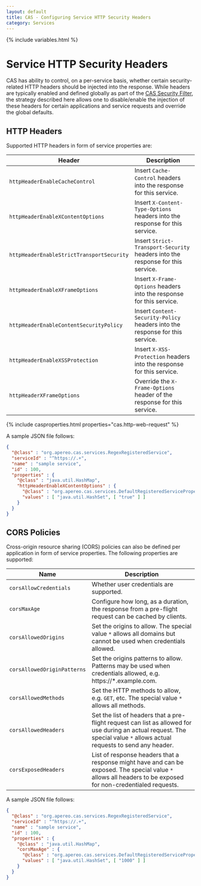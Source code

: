 ```yaml
---
layout: default
title: CAS - Configuring Service HTTP Security Headers
category: Services
---
```


{% include variables.html %}

# Service HTTP Security Headers

CAS has ability to control, on a per-service basis, whether certain security-related HTTP headers should be 
injected into the response. While headers are typically enabled and defined globally as part 
of the [CAS Security Filter](../planning/Security-Guide.html#cas-security-filter), the strategy 
described here allows one to disable/enable the injection of these headers for certain 
applications and service requests and override the global defaults.
 
## HTTP Headers

Supported HTTP headers in form of service properties are:

| Header                                      | Description
|-----------------------|-----------------------------------------------------------------------
| `httpHeaderEnableCacheControl`      | Insert `Cache-Control` headers into the response for this service.
| `httpHeaderEnableXContentOptions`      | Insert `X-Content-Type-Options` headers into the response for this service.
| `httpHeaderEnableStrictTransportSecurity`   | Insert `Strict-Transport-Security` headers into the response for this service.
| `httpHeaderEnableXFrameOptions`      | Insert `X-Frame-Options` headers into the response for this service.
| `httpHeaderEnableContentSecurityPolicy`      | Insert `Content-Security-Policy` headers into the response for this service.
| `httpHeaderEnableXSSProtection`      | Insert `X-XSS-Protection` headers into the response for this service.
| `httpHeaderXFrameOptions`      | Override the `X-Frame-Options` header of the response for this service.

{% include casproperties.html properties="cas.http-web-request" %}

A sample JSON file follows:

```json
{
  "@class" : "org.apereo.cas.services.RegexRegisteredService",
  "serviceId" : "^https://.+",
  "name" : "sample service",
  "id" : 100,
  "properties" : {
    "@class" : "java.util.HashMap",
    "httpHeaderEnableXContentOptions" : {
      "@class" : "org.apereo.cas.services.DefaultRegisteredServiceProperty",
      "values" : [ "java.util.HashSet", [ "true" ] ]
    }
  }
}
```

## CORS Policies

Cross-origin resource sharing (CORS) policies can also be defined per application in form of service properties. The
following properties are supported:

| Name                                      | Description
|-----------------------|-----------------------------------------------------------------------
| `corsAllowCredentials`      | Whether user credentials are supported. 
| `corsMaxAge`                | Configure how long, as a duration, the response from a pre-flight request can be cached by clients. 
| `corsAllowedOrigins`        | Set the origins to allow. The special value `*` allows all domains but cannot be used when credentials allowed.
| `corsAllowedOriginPatterns` | Set the origins patterns to allow. Patterns may be used when credentials allowed, e.g. https://*.example.com.
| `corsAllowedMethods`        | Set the HTTP methods to allow, e.g. `GET`, etc. The special value `*` allows all methods.
| `corsAllowedHeaders`        | Set the list of headers that a pre-flight request can list as allowed for use during an actual request. The special value `*` allows actual requests to send any header. 
| `corsExposedHeaders`        | List of response headers that a response might have and can be exposed. The special value `*` allows all headers to be exposed for non-credentialed requests.

A sample JSON file follows:

```json
{
  "@class" : "org.apereo.cas.services.RegexRegisteredService",
  "serviceId" : "^https://.+",
  "name" : "sample service",
  "id" : 100,
  "properties" : {
    "@class" : "java.util.HashMap",
    "corsMaxAge" : {
      "@class" : "org.apereo.cas.services.DefaultRegisteredServiceProperty",
      "values" : [ "java.util.HashSet", [ "1000" ] ]
    }
  }
}
```


